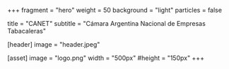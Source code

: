 +++
fragment = "hero"
weight = 50
background = "light"
particles = false

title = "CANET"
subtitle = "Cámara Argentina Nacional de Empresas Tabacaleras"

[header]
  image = "header.jpeg"

[asset]
  image = "logo.png"
  width = "500px"
  #height = "150px"
+++